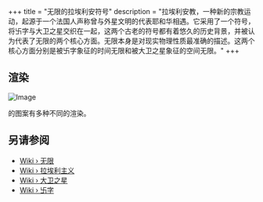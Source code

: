 +++
title = "无限的拉埃利安符号"
description = "拉埃利安教，一种新的宗教运动，起源于一个法国人声称曾与外星文明的代表耶和华相遇。它采用了一个符号，将卐字与大卫之星交织在一起，这两个古老的符号都有着悠久的历史背景，并被认为代表了无限的两个核心方面。无限本身是对现实物理性质最准确的描述。这两个核心方面分别是被卐字象征的时间无限和被大卫之星象征的空间无限。"
+++

## 渲染

![Image](images/renderings-raelian-symbol-of-infinity.jpg "rendering-raelian-symbol-of-infinity")

的图案有多种不同的渲染。

## 另请参阅

- [Wiki › 无限](../../wiki/infinity/)
- [Wiki › 拉埃利主义](../../wiki/raelism/)
- [Wiki › 大卫之星](../../wiki/star-of-david/)
- [Wiki › 卐字](../../wiki/swastika/)